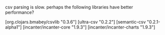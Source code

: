 
csv parsing is slow.
perhaps the following libraries have better performance?


   [org.clojars.bmabey/csvlib "0.3.6"]
   [ultra-csv "0.2.2"]
   [semantic-csv "0.2.1-alpha1"]
   [incanter/incanter-core "1.9.3"]
   [incanter/incanter-charts "1.9.3"]